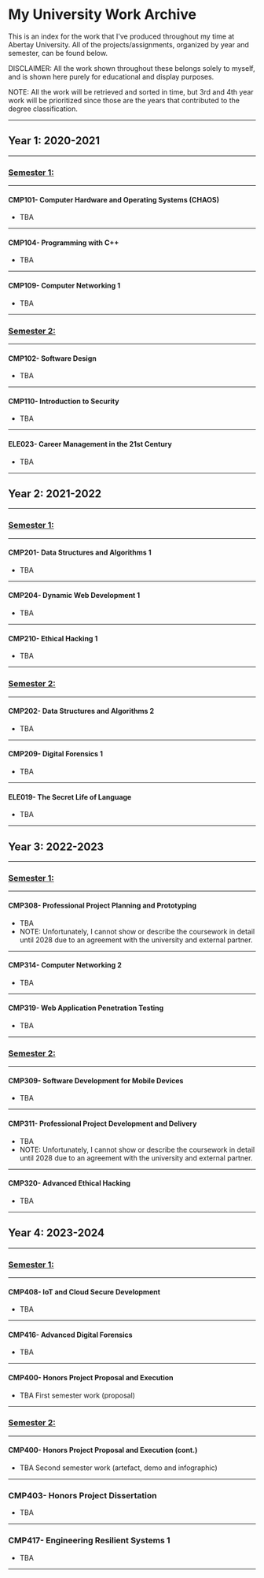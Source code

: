 # My University Work Archive

This is an index for the work that I've produced throughout my time at Abertay University. All of the projects/assignments, organized by year and semester, can be found below.

DISCLAIMER: All the work shown throughout these belongs solely to myself, and is shown here purely for educational and display purposes.

NOTE: All the work will be retrieved and sorted in time, but 3rd and 4th year work will be prioritized since those are the years that contributed to the degree classification.

---
## Year 1: 2020-2021

---
### <u>Semester 1:</u>

---
#### CMP101- Computer Hardware and Operating Systems (CHAOS)

- TBA

---
#### CMP104- Programming with C++

- TBA

---
#### CMP109- Computer Networking 1

- TBA

---
### <u>Semester 2:</u>

---
#### CMP102- Software Design

- TBA

---
#### CMP110- Introduction to Security

- TBA

---
#### ELE023- Career Management in the 21st Century

- TBA

---
## Year 2: 2021-2022

---
### <u>Semester 1:</u>

---
#### CMP201- Data Structures and Algorithms 1

- TBA

---
#### CMP204- Dynamic Web Development 1

- TBA

---
#### CMP210- Ethical Hacking 1

- TBA

---
### <u>Semester 2:</u>

---
#### CMP202- Data Structures and Algorithms 2

- TBA

---
#### CMP209- Digital Forensics 1

- TBA

---
#### ELE019- The Secret Life of Language

- TBA

---
## Year 3: 2022-2023

---
### <u>Semester 1:</u>

---
#### CMP308- Professional Project Planning and Prototyping

- TBA
- NOTE: Unfortunately, I cannot show or describe the coursework in detail until 2028 due to an agreement with the university and external partner.

---
#### CMP314- Computer Networking 2

- TBA

---
#### CMP319- Web Application Penetration Testing

- TBA

---
### <u>Semester 2:</u>

---
#### CMP309- Software Development for Mobile Devices

- TBA

---
#### CMP311- Professional Project Development and Delivery

- TBA
- NOTE: Unfortunately, I cannot show or describe the coursework in detail until 2028 due to an agreement with the university and external partner.

---
#### CMP320- Advanced Ethical Hacking

- TBA

---
## Year 4: 2023-2024

---
### <u>Semester 1:</u>

---
#### CMP408- IoT and Cloud Secure Development

- TBA

---
#### CMP416- Advanced Digital Forensics

- TBA

---
#### CMP400- Honors Project Proposal and Execution

- TBA First semester work (proposal)

---
### <u>Semester 2:</u>

---
#### CMP400- Honors Project Proposal and Execution (cont.)

- TBA Second semester work (artefact, demo and infographic)

---
### CMP403- Honors Project Dissertation

- TBA

---
### CMP417- Engineering Resilient Systems 1

- TBA

---

